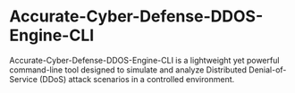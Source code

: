 # Accurate-Cyber-Defense-DDOS-Engine-CLI
Accurate-Cyber-Defense-DDOS-Engine-CLI is a lightweight yet powerful command-line tool designed to simulate and analyze Distributed Denial-of-Service (DDoS) attack scenarios in a controlled environment.
